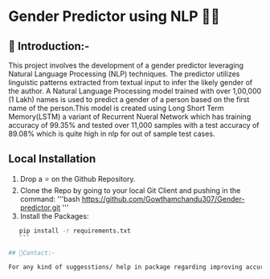 # Gender Predictor using NLP 👨👩

## 📌 Introduction:-

This project involves the development of a gender predictor leveraging Natural Language Processing (NLP) techniques. The predictor utilizes linguistic patterns extracted from textual input to infer the likely gender of the author.
A Natural Language Processing model trained with over 1,00,000 (1 Lakh) names is used to predict a gender of a person based on the first name of the person.This model is created using Long Short Term Memory(LSTM) a variant of Recurrent Nueral Network which has training accuracy of 99.35% and tested over 11,000 samples with a test accuracy of 89.08% which is quite high in nlp for out of sample test cases.

## Local Installation

1. Drop a ⭐ on the Github Repository.
2. Clone the Repo by going to your local Git Client and pushing in the command:
'''bash
https://github.com/Gowthamchandu307/Gender-predictor.git
'''
3. Install the Packages:
 ```bash
    pip install -r requirements.txt
    ```

## 📧Contact:-

For any kind of suggesstions/ help in package regarding improving accuracy of model. Please mail me at gowthamchandu307@gmail.com.

